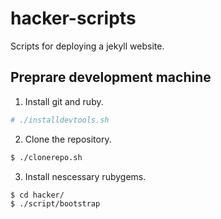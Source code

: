 # hacker-scripts

Scripts for deploying a jekyll website.

## Preprare development machine

1. Install git and ruby.
```bash
# ./installdevtools.sh
```
2. Clone the repository.
```bash 
$ ./clonerepo.sh
```
3. Install nescessary rubygems.
```bash
$ cd hacker/
$ ./script/bootstrap
```  
